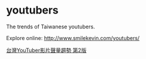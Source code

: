 # youtubers
The trends of Taiwanese youtubers.

Explore online: http://www.smilekevin.com/youtubers/


<a href="https://medium.com/@smilekevin/%E5%8F%B0%E7%81%A3youtuber%E7%B6%B2%E8%B7%AF%E6%AD%A3%E8%B2%A0%E9%9D%A2%E8%81%B2%E9%87%8F%E8%B6%A8%E5%8B%A2%E5%88%86%E6%9E%90-v2-8-31dcbe8bcd1">台灣YouTuber影片聲量趨勢 第2版</a>


